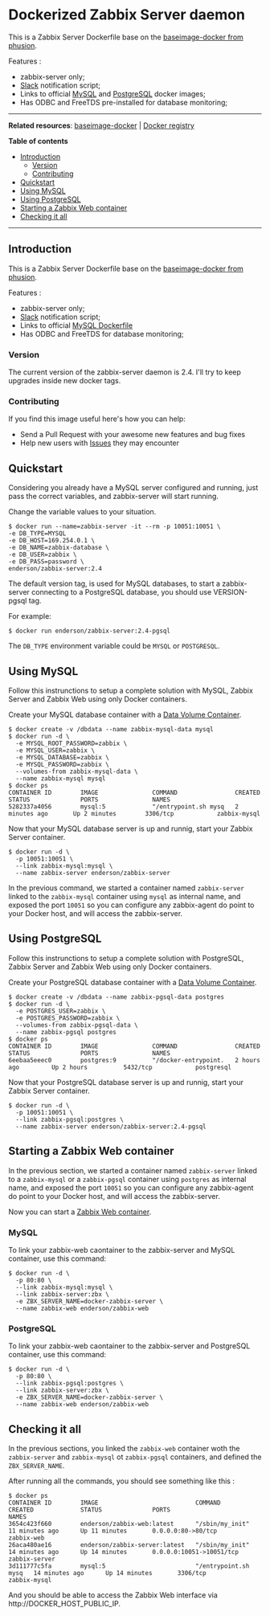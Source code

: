 # Dockerized Zabbix Server daemon

This is a Zabbix Server Dockerfile base on the [baseimage-docker from phusion](http://phusion.github.io/baseimage-docker/).

Features :

* zabbix-server only;
* [Slack](https://slack.com/) notification script;
* Links to official [MySQL](https://registry.hub.docker.com/_/mysql/) and [PostgreSQL](https://registry.hub.docker.com/_/postgres/) docker images;
* Has ODBC and FreeTDS pre-installed for database monitoring;

-----------------------------------------

**Related resources**:
  [baseimage-docker](http://phusion.github.io/baseimage-docker/) |
  [Docker registry](https://index.docker.io/u/phusion/baseimage/)

**Table of contents**

 * [Introduction](#introduction)
   * [Version](#version)
   * [Contributing](#contributing)
 * [Quickstart](#quickstart)
 * [Using MySQL](#using-mysql)
 * [Using PostgreSQL](#using_postgresql)
 * [Starting a Zabbix Web container](#starting_a_zabbix_web_container)
 * [Checking it all](#checking_it_all)

-----------------------------------------

## Introduction

This is a Zabbix Server Dockerfile base on the [baseimage-docker from phusion](http://phusion.github.io/baseimage-docker/).

Features :

* zabbix-server only;
* [Slack](https://slack.com/) notification script;
* Links to official [MySQL Dockerfile](https://registry.hub.docker.com/_/mysql/)
* Has ODBC and FreeTDS for database monitoring;

### Version

The current version of the zabbix-server daemon is 2.4. I'll try to keep upgrades inside new docker tags.

### Contributing

If you find this image useful here's how you can help:

- Send a Pull Request with your awesome new features and bug fixes
- Help new users with [Issues](https://github.com/enderson/docker-zabbix-server/issues) they may encounter

## Quickstart

Considering you already have a MySQL server configured and running, just pass the correct variables, and zabbix-server will start running.

Change the variable values to your situation.

    $ docker run --name=zabbix-server -it --rm -p 10051:10051 \
    -e DB_TYPE=MYSQL
    -e DB_HOST=169.254.0.1 \
    -e DB_NAME=zabbix-database \
    -e DB_USER=zabbix \
    -e DB_PASS=password \
    enderson/zabbix-server:2.4

The default version tag, is used for MySQL databases, to start a zabbix-server connecting to a PostgreSQL database, you should use VERSION-pgsql tag.

For example: 

    $ docker run enderson/zabbix-server:2.4-pgsql

The `DB_TYPE` environment variable could be `MYSQL` or `POSTGRESQL`.

## Using MySQL

Follow this instrunctions to setup a complete solution with MySQL, Zabbix Server and Zabbix Web using only Docker containers.

Create your MySQL database container with a [Data Volume Container](http://docs.docker.com/userguide/dockervolumes/#creating-and-mounting-a-data-volume-container).

    $ docker create -v /dbdata --name zabbix-mysql-data mysql
    $ docker run -d \
      -e MYSQL_ROOT_PASSWORD=zabbix \
      -e MYSQL_USER=zabbix \
      -e MYSQL_DATABASE=zabbix \
      -e MYSQL_PASSWORD=zabbix \
      --volumes-from zabbix-mysql-data \
      --name zabbix-mysql mysql
    $ docker ps
    CONTAINER ID        IMAGE               COMMAND                CREATED             STATUS              PORTS               NAMES
    5282337a4056        mysql:5             "/entrypoint.sh mysq   2 minutes ago       Up 2 minutes        3306/tcp            zabbix-mysql

Now that your MySQL database server is up and runnig, start your Zabbix Server container.

    $ docker run -d \
      -p 10051:10051 \
      --link zabbix-mysql:mysql \
      --name zabbix-server enderson/zabbix-server

In the previous command, we started a container named `zabbix-server` linked to the `zabbix-mysql` container using `mysql` as internal name, and exposed the port `10051` so you can configure any zabbix-agent do point to your Docker host, and will access the zabbix-server.

## Using PostgreSQL

Follow this instrunctions to setup a complete solution with PostgreSQL, Zabbix Server and Zabbix Web using only Docker containers.

Create your PostgreSQL database container with a [Data Volume Container](http://docs.docker.com/userguide/dockervolumes/#creating-and-mounting-a-data-volume-container).

    $ docker create -v /dbdata --name zabbix-pgsql-data postgres
    $ docker run -d \
      -e POSTGRES_USER=zabbix \
      -e POSTGRES_PASSWORD=zabbix \
      --volumes-from zabbix-pgsql-data \
      --name zabbix-pgsql postgres
    $ docker ps
    CONTAINER ID        IMAGE               COMMAND                CREATED             STATUS              PORTS               NAMES
    6eebaa5eeec0        postgres:9          "/docker-entrypoint.   2 hours ago         Up 2 hours          5432/tcp            postgresql


Now that your PostgreSQL database server is up and runnig, start your Zabbix Server container.

    $ docker run -d \
      -p 10051:10051 \
      --link zabbix-pgsql:postgres \
      --name zabbix-server enderson/zabbix-server:2.4-pgsql

## Starting a Zabbix Web container

In the previous section, we started a container named `zabbix-server` linked to a `zabbix-mysql` or a `zabbix-pgsql` container using `postgres` as internal name, and exposed the port `10051` so you can configure any zabbix-agent do point to your Docker host, and will access the zabbix-server.

Now you can start a [Zabbix Web container](http://github.com/enderson/docker-zabbix-web).

### MySQL

To link your zabbix-web caontainer to the zabbix-server and MySQL container, use this command:

    $ docker run -d \
      -p 80:80 \
      --link zabbix-mysql:mysql \
      --link zabbix-server:zbx \
      -e ZBX_SERVER_NAME=docker-zabbix-server \
      --name zabbix-web enderson/zabbix-web

### PostgreSQL

To link your zabbix-web caontainer to the zabbix-server and PostgreSQL container, use this command:

    $ docker run -d \
      -p 80:80 \
      --link zabbix-pgsql:postgres \
      --link zabbix-server:zbx \
      -e ZBX_SERVER_NAME=docker-zabbix-server \
      --name zabbix-web enderson/zabbix-web

## Checking it all

In the previous sections, you linked the `zabbix-web` container woth the `zabbix-server` and `zabbix-mysql` ot `zabbix-pgsql` containers, and defined the `ZBX_SERVER_NAME`.

After running all the commands, you should see something like this :

    $ docker ps
    CONTAINER ID        IMAGE                           COMMAND                CREATED             STATUS              PORTS                      NAMES
    3654c423f660        enderson/zabbix-web:latest      "/sbin/my_init"        11 minutes ago      Up 11 minutes       0.0.0.0:80->80/tcp         zabbix-web
    26aca480ae16        enderson/zabbix-server:latest   "/sbin/my_init"        14 minutes ago      Up 14 minutes       0.0.0.0:10051->10051/tcp   zabbix-server
    3d111777c5fa        mysql:5                         "/entrypoint.sh mysq   14 minutes ago      Up 14 minutes       3306/tcp                   zabbix-mysql

And you should be able to access the Zabbix Web interface via http://DOCKER_HOST_PUBLIC_IP.